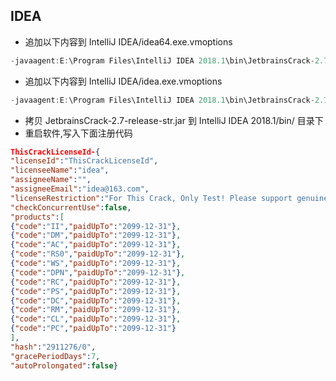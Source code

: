 ##  IDEA

- 追加以下内容到 IntelliJ IDEA/idea64.exe.vmoptions

```java
-javaagent:E:\Program Files\IntelliJ IDEA 2018.1\bin\JetbrainsCrack-2.7-release-str.jar
```

- 追加以下内容到 IntelliJ IDEA/idea.exe.vmoptions

```java
-javaagent:E:\Program Files\IntelliJ IDEA 2018.1\bin\JetbrainsCrack-2.7-release-str.jar
```

- 拷贝 JetbrainsCrack-2.7-release-str.jar 到 IntelliJ IDEA 2018.1/bin/ 目录下
- 重启软件,写入下面注册代码

```json
ThisCrackLicenseId-{  
"licenseId":"ThisCrackLicenseId",  
"licenseeName":"idea",  
"assigneeName":"",  
"assigneeEmail":"idea@163.com",  
"licenseRestriction":"For This Crack, Only Test! Please support genuine!!!",  
"checkConcurrentUse":false,  
"products":[  
{"code":"II","paidUpTo":"2099-12-31"},  
{"code":"DM","paidUpTo":"2099-12-31"},  
{"code":"AC","paidUpTo":"2099-12-31"},  
{"code":"RS0","paidUpTo":"2099-12-31"},  
{"code":"WS","paidUpTo":"2099-12-31"},  
{"code":"DPN","paidUpTo":"2099-12-31"},  
{"code":"RC","paidUpTo":"2099-12-31"},  
{"code":"PS","paidUpTo":"2099-12-31"},  
{"code":"DC","paidUpTo":"2099-12-31"},  
{"code":"RM","paidUpTo":"2099-12-31"},  
{"code":"CL","paidUpTo":"2099-12-31"},  
{"code":"PC","paidUpTo":"2099-12-31"}  
],  
"hash":"2911276/0",  
"gracePeriodDays":7,  
"autoProlongated":false}
```